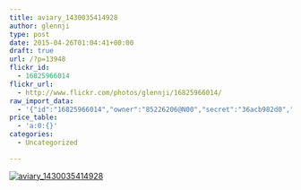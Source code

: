 ```yaml
---
title: aviary_1430035414928
author: glennji
type: post
date: 2015-04-26T01:04:41+00:00
draft: true
url: /?p=13948
flickr_id:
  - 16825966014
flickr_url:
  - http://www.flickr.com/photos/glennji/16825966014/
raw_import_data:
  - '{"id":"16825966014","owner":"85226206@N00","secret":"36acb982d0","server":"8727","farm":9,"title":"aviary_1430035414928","ispublic":0,"isfriend":0,"isfamily":0,"description":{"_content":""},"dateupload":"1431163083","lastupdate":"1431163086","datetaken":"2015-04-26 01:04:41","datetakengranularity":0,"datetakenunknown":"1","ownername":"glennji","tags":"","machine_tags":"","originalsecret":"5958ee5c32","originalformat":"jpg","latitude":0,"longitude":0,"accuracy":0,"context":0,"media":"photo","media_status":"ready","url_o":"https://farm9.staticflickr.com/8727/16825966014_5958ee5c32_o.jpg","height_o":"970","width_o":"727"}'
price_table:
  - 'a:0:{}'
categories:
  - Uncategorized

---
```

<p class="flickr-image">
  <a href="http://www.flickr.com/photos/glennji/16825966014/" class="flickr-link"><img src="http://i0.wp.com/glennji.com/wp-content/uploads/2015/04/16825966014_5958ee5c32_o.jpg?fit=1024%2C1024" width="" height="" alt="aviary_1430035414928" class="keyring-img" /></a>
</p>
